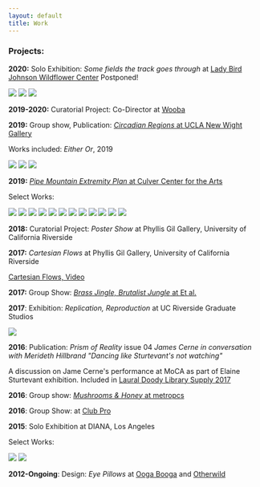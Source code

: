 ```yaml
---
layout: default
title: Work
---
```



### Projects:

**2020:** Solo Exhibition: *Some fields the track goes through* at [Lady Bird Johnson Wildflower Center](https://www.wildflower.org/) Postponed!


![](/Images/Sbench-1.jpg)
![](/Images/LAMPS.jpg)
![](/Images/Sbench-2.jpg)









**2019-2020:** Curatorial Project: Co-Director at [Wooba](https://wooba.xyz)







**2019:** Group show, Publication: [*Circadian Regions* at UCLA New Wight Gallery](https://www.art.ucla.edu/gallery/2019-2020/2019ThemeExh.html)

Works included: *Either Or*, 2019


![](/Images/eitheror-1.jpg)
![](/Images/eitheror-2.jpg)
![](/Images/eitheror-3.jpg)









**2019:** [*Pipe Mountain Extremity Plan* at Culver Center for the Arts](https://ucrarts.ucr.edu/Exhibition/mfa%202019)

Select Works:

![](/Images/Thesis8.jpg)
![](/Images/Thesis-5.jpg)
![](/Images/Thesis-4.jpg)
![](/Images/Thesis-7.jpg)
![](/Images/Thesis0.jpg)
![](/Images/Thesis-3-2.jpg)
![](/Images/Thesis-2-2.jpg)
![](/Images/Thesis-16.jpg)
![](/Images/Thesis-18.jpg)
![](/Images/Thesis2.jpg)
![](/Images/Thesis1.jpg)
![](/Images/Thesis_crop.jpg)







**2018:** Curatorial Project: *Poster Show* at Phyllis Gil Gallery, University of California Riverside


**2017:** *Cartesian Flows* at Phyllis Gil Gallery, University of California Riverside

[Cartesian Flows, Video](https://vimeo.com/250360523)


**2017:** Group Show: [*Brass Jingle, Brutalist Jungle* at Et al.](https://etaletc.com/brass-jingle-brutalist-jungle)




**2017**: Exhibition: *Replication, Reproduction* at UC Riverside Graduate Studios

![](/Images/mhinstall.jpg)










**2016**: Publication: *Prism of Reality* issue 04 *James Cerne in conversation with Merideth Hillbrand "Dancing like Sturtevant's not watching"*

A discussion on Jame Cerne's performance at MoCA as part of Elaine Sturtevant exhibition. Included in [Laural Doody Library Supply 2017](https://ldlibrarysupply.com/2017)





**2016**: Group show: [*Mushrooms & Honey* at metropcs](https://metropcs.la/mushrooms/#mushrooms)





**2016**: Group Show: at [Club Pro](http://www.clubpro.la/hannah-boone-aria-dean-merideth-hillbrand)



**2015**: Solo Exhibition at DIANA, Los Angeles

Select Works:

![](/Images/brickhole.jpg)
![](/Images/M-7.jpg)



**2012-Ongoing**: Design: *Eye Pillows* at [Ooga Booga](https://shop.oogaboogastore.com/) and [Otherwild](https://otherwild.com/)
